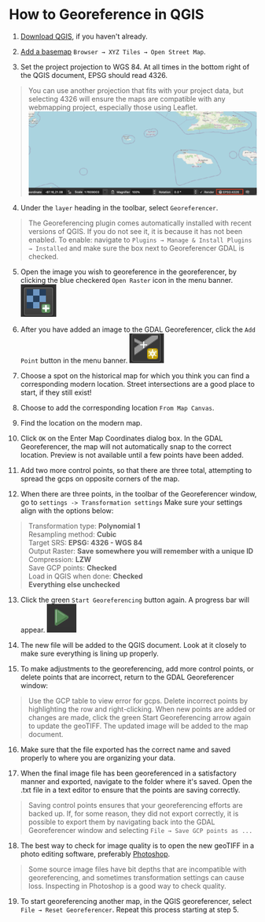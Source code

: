 # How to Georeference in QGIS

1. [Download QGIS](https://harvardmapcollection.github.io/tutorials/qgis/download/), if you haven't already.

2. [Add a basemap](https://harvardmapcollection.github.io/tutorials/qgis/add-a-basemap/) `Browser → XYZ Tiles → Open Street Map`.

3. Set the project projection to WGS 84. At all times in the bottom right of the QGIS document, EPSG should read 4326.
> You can use another projection that fits with your project data, but selecting 4326 will ensure the maps are compatible with any webmapping project, especially those using Leaflet.
![Screenshot of QGIS map document showing projection information](media/1.png)

4. Under the `layer` heading in the toolbar, select `Georeferencer`. 
>The Georeferencing plugin comes automatically installed with recent versions of QGIS. If you do not see it, it is because it has not been enabled. To enable: navigate to `Plugins → Manage & Install Plugins → Installed` and make sure the box next to Georeferencer GDAL is checked.

5. Open the image you wish to georeference in the georeferencer, by clicking the blue checkered `Open Raster` icon in the menu banner.
![Screenshot of open raster icon](media/2.png)


6. After you have added an image to the GDAL Georeferencer, click the `Add Point` button in the menu banner.
![Screenshot of add point icon](media/3.png)


7. Choose a spot on the historical map for which you think you can find a corresponding modern location. Street intersections are a good place to start, if they still exist!

8. Choose to add the corresponding location `From Map Canvas`.

9. Find the location on the modern map.

10. Click `OK` on the Enter Map Coordinates dialog box. In the GDAL Georeferencer, the map will not automatically snap to the correct location. Preview is not available until a few points have been added.

11. Add two more control points, so that there are three total, attempting to spread the gcps on opposite corners of the map.

12. When there are three points, in the toolbar of the Georeferencer window, go to `settings -> Transformation settings` Make sure your settings align with the options below: 

> Transformation type: **Polynomial 1** <br>
Resampling method: **Cubic** <br>
Target SRS: **EPSG: 4326 - WGS 84** <br>
Output Raster: **Save somewhere you will remember with a unique ID** <br>
Compression: **LZW** <br>
Save GCP points: **Checked** <br>
Load in QGIS when done: **Checked** <br>
**Everything else unchecked** <br>


13. Click the green `Start Georeferencing` button again. A progress bar will appear.
![Screenshot of start georeferencing icon](media/5.png)


14. The new file will be added to the QGIS document. Look at it closely to make sure everything is lining up properly.

15. To make adjustments to the georeferencing, add more control points, or delete points that are incorrect, return to the GDAL Georeferencer window:
> Use the GCP table to view error for gcps. Delete incorrect points by highlighting the row and right-clicking.
When new points are added or changes are made, click the green Start Georeferencing arrow again to update the geoTIFF. The updated image will be added to the map document.

16. Make sure that the file exported has the correct name and saved properly to where you are organizing your data.

17. When the final image file has been georeferenced in a satisfactory manner and exported, navigate to the folder where it's saved. Open the .txt file in a text editor to ensure that the points are saving correctly.
> Saving control points ensures that your georeferencing efforts are backed up. 
If, for some reason, they did not export correctly, it is possible to export them by navigating back into the GDAL Georeferencer window and selecting `File → Save GCP points as ... `

18. The best way to check for image quality is to open the new geoTIFF in a photo editing software, preferably [Photoshop](https://harvard.service-now.com/ithelp?id=kb_article&sys_id=9f3244d3dba304d430ed1dca489619e0). 
> Some source image files have bit depths that are incompatible with georeferencing, and sometimes transformation settings can cause loss. Inspecting in Photoshop is a good way to check quality.


19. To start georeferencing another map, in the QGIS georeferencer, select `File → Reset Georeferencer`. Repeat this process starting at step 5.

